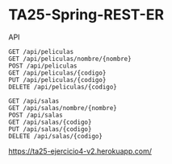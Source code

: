 # TA25-Spring-REST-ER
API 
```
GET /api/peliculas
GET /api/peliculas/nombre/{nombre}
POST /api/peliculas
GET /api/peliculas/{codigo}
PUT /api/peliculas/{codigo}
DELETE /api/peliculas/{codigo}

GET /api/salas
GET /api/salas/nombre/{nombre}
POST /api/salas
GET /api/salas/{codigo}
PUT /api/salas/{codigo}
DELETE /api/salas/{codigo}
```
https://ta25-ejercicio4-v2.herokuapp.com/
